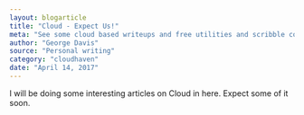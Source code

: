 ```yaml
---
layout: blogarticle
title: "Cloud - Expect Us!"
meta: "See some cloud based writeups and free utilities and scribble code in here."
author: "George Davis"
source: "Personal writing"
category: "cloudhaven"
date: "April 14, 2017"
---
```


<p>I will be doing some interesting articles on Cloud in here. Expect some of it soon.</p>